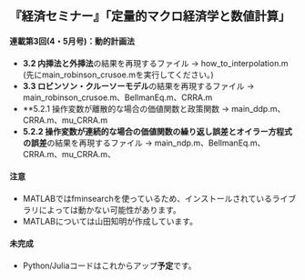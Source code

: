 ## 『経済セミナー』「定量的マクロ経済学と数値計算」

#### 連載第3回(4・5月号)：動的計画法

* **3.2 内挿法と外挿法**の結果を再現するファイル -> how_to_interpolation.m (先にmain_robinson_crusoe.mを実行してください。)
* **3.3 ロビンソン・クルーソーモデル**の結果を再現するファイル -> main_robinson_crusoe.m、BellmanEq.m、CRRA.m
* **5.2.1 操作変数が離散的な場合の価値関数と政策関数 -> main_ddp.m、CRRA.m、mu_CRRA.m
* **5.2.2 操作変数が連続的な場合の価値関数の繰り返し誤差とオイラー方程式の誤差**の結果を再現するファイル -> main_ndp.m、BellmanEq.m、CRRA.m、mu_CRRA.m、

#### 注意
* MATLABではfminsearchを使っているため、インストールされているライブラリによっては動かない可能性があります。
* MATLABについては山田知明が作成しています。

#### 未完成
* Python/Juliaコードはこれからアップ**予定**です。

